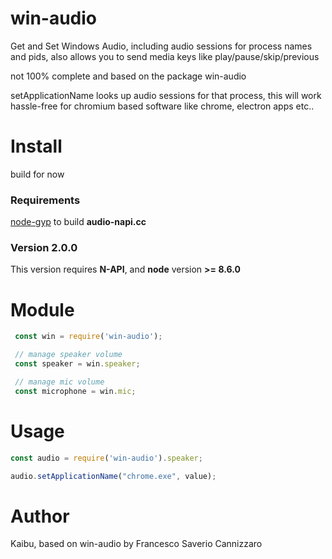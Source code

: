 # win-audio
Get and Set Windows Audio, including audio sessions for process names and pids, also allows you to send media keys like play/pause/skip/previous

not 100% complete and based on the package win-audio

setApplicationName looks up audio sessions for that process, this will work hassle-free for chromium based software like chrome, electron apps etc..

# Install

build for now

### Requirements
[node-gyp](https://github.com/nodejs/node-gyp#installation) to build **audio-napi.cc**

### Version 2.0.0
This version requires **N-API**, and **node** version **>= 8.6.0**

# Module
```javascript
 const win = require('win-audio');

 // manage speaker volume
 const speaker = win.speaker;

 // manage mic volume
 const microphone = win.mic;
```

# Usage

```javascript
const audio = require('win-audio').speaker;

audio.setApplicationName("chrome.exe", value);
```


# Author
Kaibu, based on win-audio by Francesco Saverio Cannizzaro
